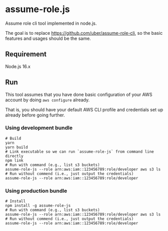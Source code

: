 # assume-role.js

Assume role cli tool implemented in node.js.

The goal is to replace https://github.com/uber/assume-role-cli, so the basic features and usages should be the same.

## Requirement

Node.js 16.x

## Run

This tool assumes that you have done basic configuration of your AWS account by doing `aws configure` already.

That is, you should have your default AWS CLI profile and credentials set up already before going further.

### Using development bundle

```shell
# Build
yarn
yarn build
# Link executable so we can run `assume-role-js` from command line directly
npm link
# Run with command (e.g., list s3 buckets)
assume-role-js --role arn:aws:iam::123456789:role/developer aws s3 ls
# Run without commend (i.e., just output the credentials)
assume-role-js --role arn:aws:iam::123456789:role/developer
```

### Using production bundle

```shell
# Install
npm install -g assume-role-js
# Run with command (e.g., list s3 buckets)
assume-role-js --role arn:aws:iam::123456789:role/developer aws s3 ls
# Run without commend (i.e., just output the credentials)
assume-role-js --role arn:aws:iam::123456789:role/developer
```